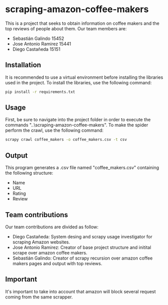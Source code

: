 # scraping-amazon-coffee-makers

This is a project that seeks to obtain information on coffee makers and the top reviews of people about them. 
Our team members are:
- Sebastián Galindo 15452
- Jose Antonio Ramirez 15441
- Diego Castañeda 15151

## Installation

It is recommended to use a virtual environment before installing the libraries used in the project. To install the libraries, use the following command:

```bash
pip install -r requirements.txt
```

## Usage

First, be sure to navigate into the project folder in order to execute the commands "..\scraping-amazon-coffee-makers". To make the spider perform the crawl, use the following command:

```bash
scrapy crawl coffee_makers -o coffee_makers.csv -t csv
```

## Output

This program generates a .csv file named "coffee_makers.csv" containing the following structure:

- Name
- URL
- Rating
- Review

## Team contributions

Our team contributions are divided as follow:

- Diego Castañeda: System desing and scrapy usage investigator for scraping Amazon websites.
- Jose Antonio Ramirez: Creator of base project structure and initital scrape over amazon coffee makers.
- Sebastián Galindo: Creator of scrapy recursion over amazon coffee makers pages and output with top reviews.

## Important

It's important to take into account that amazon will block several request coming from the same scrapper.